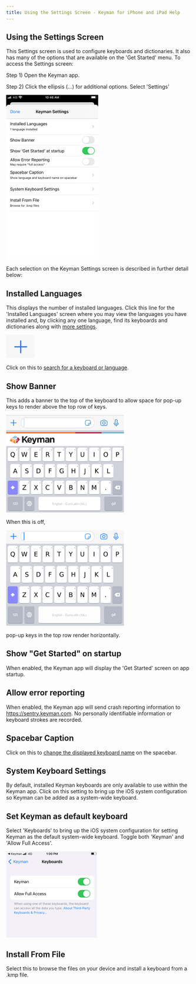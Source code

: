```yaml
---
title: Using the Settings Screen - Keyman for iPhone and iPad Help
---
```


## Using the Settings Screen

This Settings screen is used to configure keyboards and dictionaries.
It also has many of the options that are available on the 'Get Started' menu. To access the Settings screen:

Step 1)
Open the Keyman app.

Step 2)
Click the ellipsis (...) for additional options. Select 'Settings'

![](../../ios_images/settings-screen.png)

Each selection on the Keyman Settings screen is described in further detail below:


## Installed Languages
This displays the number of installed languages. Click this line for the 'Installed Languages'
screen where you may view the languages you have installed and, by clicking any one language, find its keyboards and dictionaries along with [more settings](../language-settings).

![](../../ios_images/find-new.png)

Click on this to [search for a keyboard or language](../../start/searching-for-keyboards).

## Show Banner
This adds a banner to the top of the keyboard to allow space for pop-up keys to render above the top row of keys.

![](../../ios_images/banner.png)

When this is off,

![](../../ios_images/no-banner.png)

pop-up keys in the top row render horizontally.

## Show "Get Started" on startup
When enabled, the Keyman app will display the 'Get Started' screen on app startup.

## Allow error reporting
When enabled, the Keyman app will send crash reporting information to https://sentry.keyman.com. No personally identifiable information or keyboard strokes are recorded.

## Spacebar Caption
Click on this to [change the displayed keyboard name](spacebar-caption) on the spacebar.

## System Keyboard Settings
By default, installed Keyman keyboards are only available to use within the Keyman app. Click on this setting to
bring up the iOS system configuration so Keyman can be added as a system-wide keyboard.

## Set Keyman as default keyboard
Select 'Keyboards' to bring up the iOS system configuration for setting Keyman as the default system-wide keyboard. Toggle both 'Keyman' and 'Allow Full Access'.

![](../../ios_images/system-wide-setting.png)

## Install From File
Select this to browse the files on your device and install a keyboard from a .kmp file.


